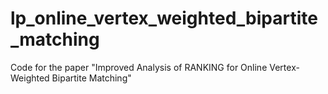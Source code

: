 # lp_online_vertex_weighted_bipartite_matching
Code for the paper "Improved Analysis of RANKING for Online Vertex-Weighted Bipartite Matching"
